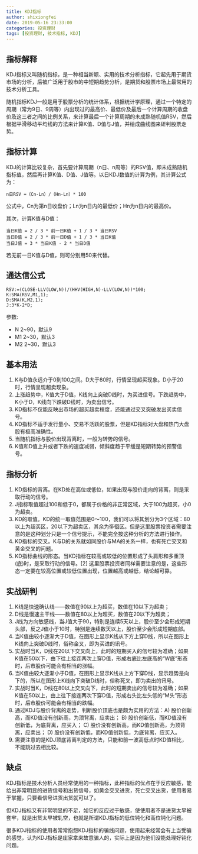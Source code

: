```yaml
---
title: KDJ指标
author: shixiongfei
date: 2019-05-16 23:33:00
categories: 投资理财
tags: [投资理财, 技术指标, KDJ]
---
```


## 指标解释

KDJ指标又叫随机指标，是一种相当新颖、实用的技术分析指标，它起先用于期货市场的分析，后被广泛用于股市的中短期趋势分析，是期货和股票市场上最常用的技术分析工具。

随机指标KDJ一般是用于股票分析的统计体系，根据统计学原理，通过一个特定的周期（常为9日、9周等）内出现过的最高价、最低价及最后一个计算周期的收盘价及这三者之间的比例关系，来计算最后一个计算周期的未成熟随机值RSV，然后根据平滑移动平均线的方法来计算K值、D值与J值，并绘成曲线图来研判股票走势。

## 指标计算

KDJ的计算比较复杂，首先要计算周期（n日、n周等）的RSV值，即未成熟随机指标值，然后再计算K值、D值、J值等。以日KDJ数值的计算为例，其计算公式为：

```calc
n日RSV =（Cn-Ln）/（Hn-Ln）* 100
```

公式中，Cn为第n日收盘价；Ln为n日内的最低价；Hn为n日内的最高价。

其次，计算K值与D值：

```calc
当日K值 = 2 / 3 * 前一日K值 + 1 / 3 * 当日RSV
当日D值 = 2 / 3 * 前一日D值 + 1 / 3 * 当日K值
当日J值 = 3 * 当日K值 - 2 * 当日D值
```

若无前一日K值与D值，则可分别用50来代替。

## 通达信公式

```tdx
RSV:=(CLOSE-LLV(LOW,N))/(HHV(HIGH,N)-LLV(LOW,N))*100;
K:SMA(RSV,M1,1);
D:SMA(K,M2,1);
J:3*K-2*D;
```

参数:
- N 2~90，默认9
- M1 2~30，默认3
- M2 2~30，默认3

## 基本用法

1. K与D值永远介于0到100之间。D大于80时，行情呈现超买现象。D小于20时，行情呈现超卖现象。
2. 上涨趋势中，K值大于D值，K线向上突破D线时，为买进信号。下跌趋势中，K小于D，K线向下跌破D线时，为卖出信号。
3. KD指标不仅能反映出市场的超买超卖程度，还能通过交叉突破发出买卖信号。
4. KD指标不适于发行量小、交易不活跃的股票，但是KD指标对大盘和热门大盘股有极高准确性。
5. 当随机指标与股价出现背离时，一般为转势的信号。
6. K值和D值上升或者下跌的速度减弱，倾斜度趋于平缓是短期转势的预警信号。

## 指标分析

1. KD指标的背离。在KD处在高位或低位，如果出现与股价走向的背离，则是采取行动的信号。
2. J指标取值超过100和低于0，都属于价格的非正常区域，大于100为超买，小0为超卖。
3. KD的取值。KD的统一取值范围是0～100，我们可以将其划分为3个区域：80以上为超买区，20以下为超卖区，其余为徘徊区。但是这里股票投资者需要注意的是这种划分只是一个信号提示，不能完全按这种分析的方法进行操作。
4. KD指标的交叉。K与D的关系就如同股价与MA的关系一样，也有死亡交叉和黄金交叉的问题。
5. KD指标曲线的形态。当KD指标在较高或较低的位置形成了头肩形和多重顶(底)时，是采取行动的信号。[2] 这里股票投资者同样需要注意的是，这些形态一定要在较高位置或较低位置出现，位置越高或越低，结论越可靠。

## 实战研判

1. K线是快速确认线——数值在90以上为超买，数值在10以下为超卖；
2. D线是慢速主干线——数值在80以上为超买，数值在20以下为超卖；
3. J线为方向敏感线，当J值大于90，特别是连续5天以上，股价至少会形成短期头部，反之J值小于10时，特别是连续数天以上，股价至少会形成短期底部。
4. 当K值由较小逐渐大于D值，在图形上显示K线从下方上穿D线，所以在图形上K线向上突破D线时，俗称金叉，即为买进的讯号。
5. 实战时当K，D线在20以下交叉向上，此时的短期买入的信号较为准确；如果K值在50以下，由下往上接连两次上穿D值，形成右底比左底高的“W底”形态时，后市股价可能会有相当的涨幅。
6. 当K值由较大逐渐小于D值，在图形上显示K线从上方下穿D线，显示趋势是向下的，所以在图形上K线向下突破D线时，俗称死叉，即为卖出的讯号。
7. 实战时当K，D线在80以上交叉向下，此时的短期卖出的信号较为准确；如果K值在50以上，由上往下接连两次下穿D值，形成右头比左头低的“M头”形态时，后市股价可能会有相当的跌幅。
8. 通过KDJ与股价背离的走势，判断股价顶底也是颇为实用的方法：A) 股价创新高，而KD值没有创新高，为顶背离，应卖出； B) 股价创新低，而KD值没有创新低，为底背离，应买入； C) 股价没有创新高，而KD值创新高，为顶背离，应卖出； D) 股价没有创新低，而KD值创新低，为底背离，应买入。
9. 需要注意的是KDJ顶底背离判定的方法，只能和前一波高低点时KD值相比，不能跳过去相比较。

## 缺点

KDJ指标是技术分析人员经常使用的一种指标，此种指标的优点在于反应敏感，能给出非常明显的进货信号和出货信号，如黄金交叉进货，死亡交叉出货，使用者易于掌握，只要看信号进货出货就可以了。

但KDJ指标又有非常明显的不足，如它的反应过于敏感，使使用者不是进货太早被套牢，就是出货太早被轧空，也就是所谓KDJ指标的低位钝化和高位钝化问题。

很多KDJ指标的使用者常常抱怨KDJ指标的骗线问题，使用起来经常会有上当受骗的感觉，认为KDJ指标是庄家拿来故意骗人的，实际上是因为他们没能处理好钝化问题。
